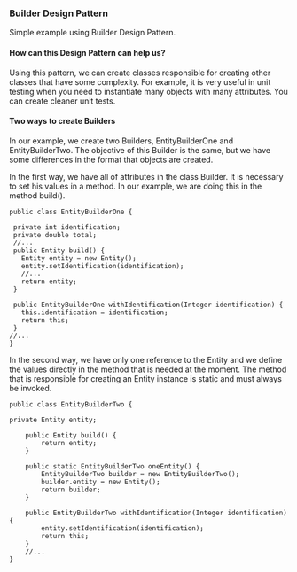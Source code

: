 ### Builder Design Pattern
Simple example using Builder Design Pattern.

#### How can this Design Pattern can help us?
Using this pattern, we can create classes responsible for creating other classes that have some complexity. For example, it is very useful in unit testing when you need to instantiate many objects with many attributes. You can create cleaner unit tests.

#### Two ways to create Builders
In our example, we create two Builders, EntityBuilderOne and EntityBuilderTwo. The objective of this Builder is the same, but we have some differences in the format that objects are created. 

In the first way, we have all of attributes in the class Builder. It is necessary to set his values in a method. In our example, we are doing this in the method build().
```
public class EntityBuilderOne {

 private int identification;
 private double total;
 //...
 public Entity build() {
   Entity entity = new Entity();
   entity.setIdentification(identification);
   //...
   return entity;
 }

 public EntityBuilderOne withIdentification(Integer identification) {
   this.identification = identification;
   return this;
 }
//...
}
```

In the second way, we have only one reference to the Entity and we define the values directly in the method that is needed at the moment. The method that is responsible for creating an Entity instance is static and must always be invoked.

```
public class EntityBuilderTwo {

private Entity entity;

	public Entity build() {
		return entity;
	}
	
	public static EntityBuilderTwo oneEntity() {
		EntityBuilderTwo builder = new EntityBuilderTwo();
		builder.entity = new Entity();
		return builder;
	}

	public EntityBuilderTwo withIdentification(Integer identification) {
		entity.setIdentification(identification);
		return this;
	}
	//...
}
```